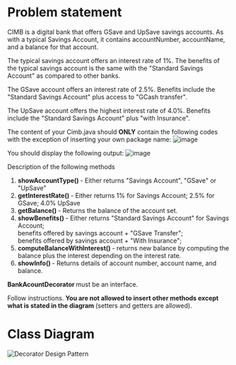 # Problem statement
CIMB is a digital bank that offers GSave and UpSave savings accounts.   As with a typical Savings Account, it contains accountNumber, accountName, and a balance for that account.

The typical savings account offers an interest rate of 1%.
The benefits of the typical savings account is the same with the "Standard Savings Account" as compared to other banks.

The GSave account offers an interest rate of 2.5%.
Benefits include the "Standard Savings Account" plus access to "GCash transfer".

The UpSave account offers the highest interest rate of 4.0%.
Benefits include the "Standard Savings Account" plus "with Insurance".

The content of your Cimb.java should <b>ONLY</b> contain the following codes with the exception of inserting your own package name:
![image](https://github.com/RonanSoriano/decoratorPattern/assets/142371669/70847623-7037-4abd-8412-4d17461572b3)

You should display the following output:
![image](https://github.com/RonanSoriano/decoratorPattern/assets/142371669/b5ef78a3-bad4-437c-96b6-06e86d88bf8e)

Description of the following methods

1. <b> showAccountType() </b> - Either returns "Savings Account", "GSave" or "UpSave"
2. <b> getInterestRate() </b> - Either returns 1% for Savings Account; 2.5% for GSave; 4.0% UpSave
3. <b> getBalance() </b> - Returns the balance of the account set.
4. <b> showBenefits() </b> - Either returns "Standard Savings Account" for Savings Account; 
                        <br>  benefits offered by savings account + "GSave Transfer";
                        <br>  benefits offered by savings account + "With Insurance";
5. <b> computeBalanceWithInterest() </b> - returns new balance by computing the balance plus the interest depending on the interest rate.
6. <b> showInfo() </b> - Returns details of account number, account name, and balance.

<b> BankAcountDecorator </b> must be an interface.

Follow instructions. <b> You are not allowed to insert other methods except what is stated in the diagram </b>(setters and getters are allowed).


# Class Diagram
![Decorator Design Pattern](https://github.com/RonanSoriano/decoratorPattern/assets/142371669/dc8adea5-4727-450f-a205-c4ba5b67d3f8)

